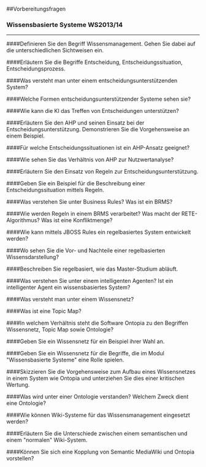 ##Vorbereitungsfragen

### Wissensbasierte Systeme WS2013/14
<hr>

####Definieren Sie den Begriff Wissensmanagement. Gehen Sie dabei auf die unterschiedlichen Sichtweisen ein.


####Erläutern Sie die Begriffe Entscheidung, Entscheidungssituation, Entscheidungsprozess.


####Was versteht man unter einem entscheidungsunterstützenden System?


####Welche Formen entscheidungsunterstützender Systeme sehen sie?


####Wie kann die KI das Treffen von Entscheidungen unterstützen?


####Erläutern Sie den AHP und seinen Einsatz bei der Entscheidungsunterstützung. Demonstrieren Sie die Vorgehensweise an einem Beispiel.


####Für welche Entscheidungssituationen ist ein AHP-Ansatz geeignet?


####Wie sehen Sie das Verhältnis von AHP zur Nutzwertanalyse?


####Erläutern Sie den Einsatz von Regeln zur Entscheidungsunterstützung.


####Geben Sie ein Beispiel für die Beschreibung einer Entscheidungssituation mittels Regeln.


####Was verstehen Sie unter Business Rules? Was ist ein BRMS?


####Wie werden Regeln in einem BRMS verarbeitet? Was macht der RETE-Algorithmus? Was ist eine Konfliktmenge?


####Wie kann mittels JBOSS Rules ein regelbasiertes System entwickelt werden?


####Wo sehen Sie die Vor- und Nachteile einer regelbasierten Wissensdarstellung?


####Beschreiben Sie regelbasiert, wie das Master-Studium abläuft.


####Was verstehen Sie unter einem intelligenten Agenten? Ist ein intelligenter Agent ein wissensbasiertes System?


####Was versteht man unter einem Wissensnetz?


####Was ist eine Topic Map?


####In welchem Verhältnis steht die Software Ontopia zu den Begriffen Wissensnetz, Topic Map sowie Ontologie?


####Geben Sie ein Wissensnetz für ein Beispiel ihrer Wahl an.


####Geben Sie ein Wissensnetz für die Begriffe, die im Modul "Wissensbasierte Systeme" eine Rolle spielen.


####Skizzieren Sie die Vorgehensweise zum Aufbau eines Wissensnetzes in einem System wie Ontopia und unterziehen Sie dies einer kritischen Wertung.


####Was wird unter einer Ontologie verstanden? Welchem Zweck dient eine Ontologie?


####Wie können Wiki-Systeme für das Wissensmanagement eingesetzt werden?


####Erläutern Sie die Unterschiede zwischen einem semantischen und einem "normalen" Wiki-System.


####Können Sie sich eine Kopplung von Semantic MediaWiki und Ontopia vorstellen?
